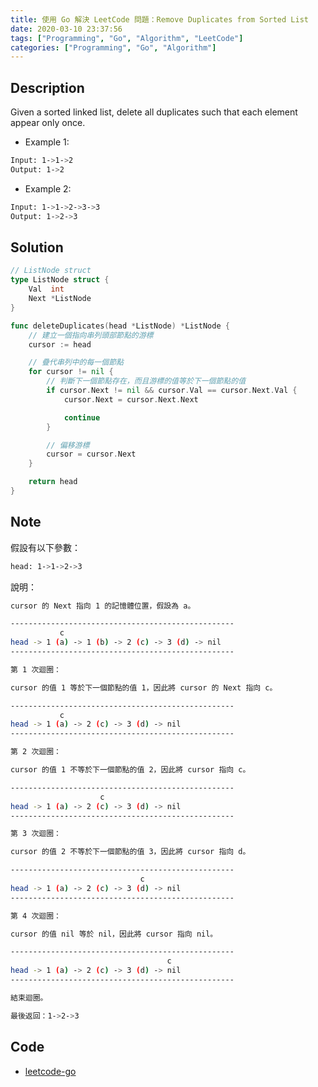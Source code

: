 ```yaml
---
title: 使用 Go 解決 LeetCode 問題：Remove Duplicates from Sorted List
date: 2020-03-10 23:37:56
tags: ["Programming", "Go", "Algorithm", "LeetCode"]
categories: ["Programming", "Go", "Algorithm"]
---
```


## Description

Given a sorted linked list, delete all duplicates such that each element appear only once.

- Example 1:

```bash
Input: 1->1->2
Output: 1->2
```

- Example 2:

```bash
Input: 1->1->2->3->3
Output: 1->2->3
```

## Solution

```go
// ListNode struct
type ListNode struct {
	Val  int
	Next *ListNode
}

func deleteDuplicates(head *ListNode) *ListNode {
	// 建立一個指向串列頭部節點的游標
	cursor := head

	// 疊代串列中的每一個節點
	for cursor != nil {
		// 判斷下一個節點存在，而且游標的值等於下一個節點的值
		if cursor.Next != nil && cursor.Val == cursor.Next.Val {
			cursor.Next = cursor.Next.Next

			continue
		}

		// 偏移游標
		cursor = cursor.Next
	}

	return head
}
```

## Note

假設有以下參數：

```bash
head: 1->1->2->3
```

說明：

```bash
cursor 的 Next 指向 1 的記憶體位置，假設為 a。

--------------------------------------------------
           c
head -> 1 (a) -> 1 (b) -> 2 (c) -> 3 (d) -> nil
--------------------------------------------------

第 1 次迴圈：

cursor 的值 1 等於下一個節點的值 1，因此將 cursor 的 Next 指向 c。

--------------------------------------------------
           c
head -> 1 (a) -> 2 (c) -> 3 (d) -> nil
--------------------------------------------------

第 2 次迴圈：

cursor 的值 1 不等於下一個節點的值 2，因此將 cursor 指向 c。

--------------------------------------------------
                    c
head -> 1 (a) -> 2 (c) -> 3 (d) -> nil
--------------------------------------------------

第 3 次迴圈：

cursor 的值 2 不等於下一個節點的值 3，因此將 cursor 指向 d。

--------------------------------------------------
                             c
head -> 1 (a) -> 2 (c) -> 3 (d) -> nil
--------------------------------------------------

第 4 次迴圈：

cursor 的值 nil 等於 nil，因此將 cursor 指向 nil。

--------------------------------------------------
                                   c
head -> 1 (a) -> 2 (c) -> 3 (d) -> nil
--------------------------------------------------

結束迴圈。

最後返回：1->2->3
```

## Code

- [leetcode-go](https://github.com/memochou1993/leetcode-go)
